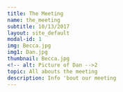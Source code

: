 ```yaml
---
title: The Meeting
name: the_meeting
subtitle: 10/13/2017
layout: site_default
modal-id: 1
img: Becca.jpg
img1: Dan.jpg
thumbnail: Becca.jpg
<!-- alt: Picture of Dan -->2
topic: All abouts the meeting
description: Info 'bout our meeting
---
```

